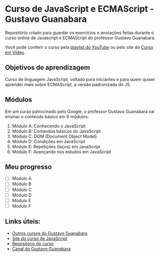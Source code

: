 # Curso de JavaScript e ECMAScript - Gustavo Guanabara

Repositório criado para guardar os exercícios e anotações feitas durante o curso online de Javascript e ECMAScript do professor Gustavo Guanabara. 

Você pode conferir o curso pela [playlist do YouTube](https://www.youtube.com/playlist?list=PLHz_AreHm4dlsK3Nr9GVvXCbpQyHQl1o1) ou pelo site do [Curso em Vídeo](https://www.cursoemvideo.com/course/javascript/).

## Objetivos de aprendizagem

Curso de linguagem JavaScript, voltado para iniciantes e para quem quiser aprender mais sobre ECMAScript, a versão padronizada do JS. 

## Módulos

Em um curso patrocinado pelo Google, o professor Gustavo Guanabara vai ensinar o conteúdo básico em 6 módulos:

1. Módulo A: Conhecendo o JavaScript
2. Módulo B: Comandos básicos do JavaScript
3. Módulo C: DOM (Document Object Model)
4. Módulo D: Condições em JavaScript
5. Módulo E: Repetições (laços) em JavaScript
6. Módulo F: Avançando nos estudos em JavaScript

## Meu progresso

- [ ] Módulo A
- [ ] Módulo B
- [ ] Módulo C
- [ ] Módulo D
- [ ] Módulo E
- [ ] Módulo F

## Links úteis:

- [Outros cursos do Gustavo Guanabara](https://www.cursoemvideo.com/cursos/)
- [Site do curso de JavaScript](https://gustavoguanabara.github.io/javascript/)
- [Repositório do curso](https://github.com/gustavoguanabara/javascript/)
- [Canal do Gustavo Guanabara](https://www.youtube.com/channel/UCrWvhVmt0Qac3HgsjQK62FQ)